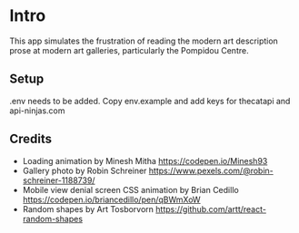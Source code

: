 # Intro

This app simulates the frustration of reading the modern art description prose at modern art galleries, particularly the Pompidou Centre.

## Setup

.env needs to be added. Copy env.example and add keys for thecatapi and api-ninjas.com

## Credits

- Loading animation by Minesh Mitha https://codepen.io/Minesh93
- Gallery photo by Robin Schreiner https://www.pexels.com/@robin-schreiner-1188739/
- Mobile view denial screen CSS animation by Brian Cedillo https://codepen.io/briancedillo/pen/qBWmXoW
- Random shapes by Art Tosborvorn https://github.com/artt/react-random-shapes
